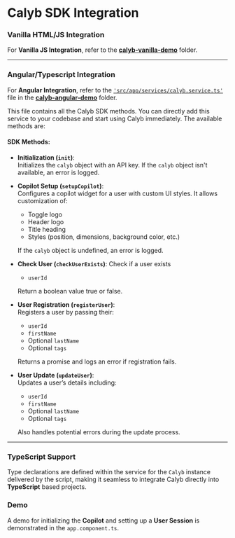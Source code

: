 # Calyb SDK Integration

### Vanilla HTML/JS Integration

For **Vanilla JS Integration**, refer to the [**calyb-vanilla-demo**](./calyb-vanilla-demo) folder.

---

### Angular/Typescript Integration

For **Angular Integration**, refer to the [`'src/app/services/calyb.service.ts'`](./calyb-angular-demo/src/app/services/calyb.service.ts) file in the [**calyb-angular-demo**](./calyb-angular-demo) folder.

This file contains all the Calyb SDK methods. You can directly add this service to your codebase and start using Calyb immediately. The available methods are:

#### SDK Methods:

- **Initialization (`init`)**:  
  Initializes the `calyb` object with an API key. If the `calyb` object isn't available, an error is logged.

- **Copilot Setup (`setupCopilot`)**:  
  Configures a copilot widget for a user with custom UI styles. It allows customization of:
  - Toggle logo
  - Header logo
  - Title heading
  - Styles (position, dimensions, background color, etc.)

  If the `calyb` object is undefined, an error is logged.

- **Check User (`checkUserExists`)**:
  Check if a user exists
  - `userId`

  Return a boolean value true or false.

- **User Registration (`registerUser`)**:  
  Registers a user by passing their:
  - `userId`
  - `firstName`
  - Optional `lastName`
  - Optional `tags`
  
  Returns a promise and logs an error if registration fails.

- **User Update (`updateUser`)**:  
  Updates a user’s details including:
  - `userId`
  - `firstName`
  - Optional `lastName`
  - Optional `tags`

  Also handles potential errors during the update process.

---

### TypeScript Support

Type declarations are defined within the service for the `Calyb` instance delivered by the script, making it seamless to integrate Calyb directly into **TypeScript** based projects.

### Demo

A demo for initializing the **Copilot** and setting up a **User Session** is demonstrated in the `app.component.ts`.
